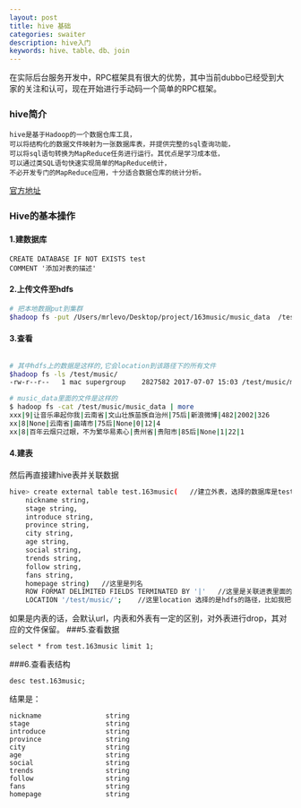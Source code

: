 ```yaml
---
layout: post
title: hive 基础
categories: swaiter
description: hive入门
keywords: hive、table、db、join
---
```


在实际后台服务开发中，RPC框架具有很大的优势，其中当前dubbo已经受到大家的关注和认可，现在开始进行手动码一个简单的RPC框架。
### hive简介

```hql
hive是基于Hadoop的一个数据仓库工具，
可以将结构化的数据文件映射为一张数据库表，并提供完整的sql查询功能，
可以将sql语句转换为MapReduce任务进行运行。其优点是学习成本低，
可以通过类SQL语句快速实现简单的MapReduce统计，
不必开发专门的MapReduce应用，十分适合数据仓库的统计分析。
```

[官方地址](https://hive.apache.org/)

### Hive的基本操作
#### 1.建数据库
```hql
CREATE DATABASE IF NOT EXISTS test
COMMENT '添加对表的描述'
```

#### 2.上传文件至hdfs

```bash
# 把本地数据put到集群
$hadoop fs -put /Users/mrlevo/Desktop/project/163music/music_data  /test/music/
```
#### 3.查看

```bash

# 其中hdfs上的数据是这样的,它会location到该路径下的所有文件
$hadoop fs -ls /test/music/
-rw-r--r--   1 mac supergroup    2827582 2017-07-07 15:03 /test/music/music_data

# music_data里面的文件是这样的
$ hadoop fs -cat /test/music/music_data | more
xxx|9|让音乐串起你我|云南省|文山壮族苗族自治州|75后|新浪微博|482|2002|326
xx|8|None|云南省|曲靖市|75后|None|0|12|4
xx|8|百年云烟只过眼，不为繁华易素心|贵州省|贵阳市|85后|None|1|22|1
```
#### 4.建表
然后再直接建hive表并关联数据
```bash
hive> create external table test.163music(   //建立外表，选择的数据库是test，表是163music
    nickname string,
    stage string,
    introduce string,
    province string,
    city string,
    age string,
    social string,
    trends string,
    follow string,
    fans string,
    homepage string)   //这里是列名
    ROW FORMAT DELIMITED FIELDS TERMINATED BY '|'   //这里是关联进表里面的数据的分隔符
    LOCATION '/test/music/';    //这里location 选择的是hdfs的路径，比如我把我文件放在hdfs路径是/test/music/
```
如果是内表的话，会默认url，内表和外表有一定的区别，对外表进行drop，其对应的文件保留。
###5.查看数据
```hql
select * from test.163music limit 1;
```
###6.查看表结构
```hql
desc test.163music;
```
结果是：
```hql
nickname                string
stage                   string
introduce               string
province                string
city                    string
age                     string
social                  string
trends                  string
follow                  string
fans                    string
homepage                string
```

